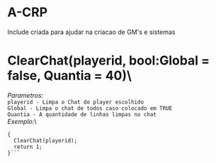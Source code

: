 # A-CRP

Include criada para ajudar na criacao de GM's e sistemas

# ClearChat(playerid, bool:Global = false, Quantia = 40)\
*Parametros:*\
`playerid - Limpa o Chat do player escolhido`\
`Global - Limpa o chat de todos caso colocado em TRUE`\
`Quantia - A quantidade de linhas limpas no chat`\
*Exemplo:*\
```public OnPlayerConnect(playerid)
{
  ClearChat(playerid);
  return 1;
}```
